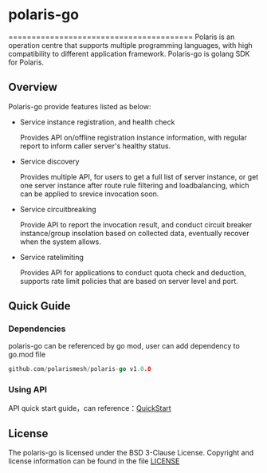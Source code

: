 # polaris-go

========================================
Polaris is an operation centre that supports multiple programming languages, with high compatibility to different
application framework. Polaris-go is golang SDK for Polaris.

## Overview

Polaris-go provide features listed as below:

- Service instance registration, and health check

  Provides API on/offline registration instance information, with regular report to inform caller server's healthy
  status.

- Service discovery

  Provides multiple API, for users to get a full list of server instance, or get one server instance after route rule
  filtering and loadbalancing, which can be applied to srevice invocation soon.

- Service circuitbreaking

  Provide API to report the invocation result, and conduct circuit breaker instance/group insolation based on collected
  data, eventually recover when the system allows.

- Service ratelimiting

  Provides API for applications to conduct quota check and deduction, supports rate limit policies that are based on
  server level and port.

## Quick Guide

### Dependencies

polaris-go can be referenced by go mod, user can add dependency to go.mod file

```go
github.com/polarismesh/polaris-go v1.0.0
```

### Using API

API quick start guide，can reference：[QuickStart](examples/quickstart)

## License

The polaris-go is licensed under the BSD 3-Clause License. Copyright and license information can be found in the
file [LICENSE](LICENSE)